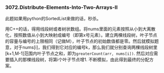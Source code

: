 ### 3072.Distribute-Elements-Into-Two-Arrays-II

此题如果用python的SortedList来做的话，秒杀。

用C++的话，得用线段树或者树状数组。将nums里面的元素按照从小到大离散化，按照数值从小到大映射成编号（即第x号元素）。建立两棵线段树，叶子节点的容量与编号的上限相同（记做M），叶子节点的初始数值都是零。然后就模拟题意，对于nums[i]，我们得到它对应的编号k，那么我们就分别查询两棵线段树里[k+1,M-1]范围内叶子节点之和，即为`greaterCount(arr, nums[i])`. 然后对应需要插入的那棵线段树，将第i个叶子节点增1. 不断模拟，由此得到最终的分配方案。
